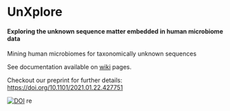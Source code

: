 # UnXplore
#### Exploring the unknown sequence matter embedded in human microbiome data
 Mining human microbiomes for taxonomically unknown sequences

See documentation available on [wiki](https://github.com/sejmodha/Unknown-Sequences/wiki) pages.

Checkout our preprint for further details: https://doi.org/10.1101/2021.01.22.427751

[![DOI](https://zenodo.org/badge/324996408.svg)](https://zenodo.org/badge/latestdoi/324996408)
re
